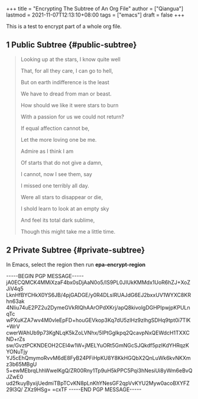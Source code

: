 +++
title = "Encrypting The Subtree of An Org File"
author = ["Qiangua"]
lastmod = 2021-11-07T12:13:10+08:00
tags = ["emacs"]
draft = false
+++

This is a test to encrypt part of a whole org file.

<!--more-->


## <span class="section-num">1</span> Public Subtree {#public-subtree}

> Looking up at the stars, I know quite well
>
> That, for all they care, I can go to hell,
>
> But on earth indifference is the least
>
> We have to dread from man or beast.
>
> How should we like it were stars to burn
>
> With a passion for us we could not return?
>
> If equal affection cannot be,
>
> Let the more loving one be me.
>
> Admire as I think I am
>
> Of starts that do not give a damn,
>
> I cannot, now I see them, say
>
> I missed one terribly all day.
>
> Were all stars to disappear or die,
>
> I shold learn to look at an empty sky
>
> And feel its total dark sublime,
>
> Though this might take me a little time.


## <span class="section-num">2</span> Private Subtree {#private-subtree}

In Emacs, select the region then run **epa-encrypt-region**

-----BEGIN PGP MESSAGE-----
jA0ECQMCK4MMiXzaF4bx0sDjAaN0o5/IS9PL0JIUkKMMdx1UoR6hZJ+XoZJiV4q5
LknHfBYCHkX0YS6JB/4pjGADGE/y0R4DLsIRUAJdG6EJ2bxxUV1WYXC8KRhn63ak
4NIiu74uE2PZ2u2DymeGVkRlQhAArOPdXKrj/apQ8kivolgDGHPIpwjpKPULnqTc
wPXuKZA7wv4M0vleEpFD+houGEVkop3Kq7dU5zlHz9zlhgSDHq9tpt0i7TlK+WrV
cwerWAhUb9p73KgNLqK5kZoLVNhx/5lPtGgIkpq2QcavpNxQEWdcH1TXXCND+rZs
sw/GvztPCKNDEOH2CEI4w1W+jMELYuORt5GmNGcSJQkdf5pzIKdYHRqzKYONuTjy
YJ5cEhQmymoRvvM6dE8FyB24PFiHpKU8Y8KkHGQbX2QnLuWk6kvNKXmz3b65MBgU
5+ewMEbrqLhhWweIKgQ/ZR00Rny1Tp9uH5kPPC5Pqi3hNesiUi8yWm6eBvQJZwE0
ud2fkuyByxijUedmiTBpTCvKN8pLnKhYNesGF2qpVvKYU2Myw0acoBXYFZ29l3Q/
ZXz9HSg=
=cxTF
-----END PGP MESSAGE-----